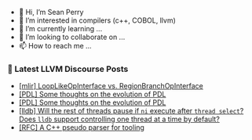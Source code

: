 - 👋 Hi, I’m Sean Perry
- 👀 I’m interested in compilers (c++, COBOL, llvm)
- 🌱 I’m currently learning ...
- 💞️ I’m looking to collaborate on ...
- 📫 How to reach me ...

<!---
s66perry/s66perry is a ✨ special ✨ repository because its `README.md` (this file) appears on your GitHub profile.
You can click the Preview link to take a look at your changes.
--->
### 📕 Latest LLVM Discourse Posts

<!-- DISCOURSE-LLVM:START -->
- [[mlir] LoopLikeOpInterface vs. RegionBranchOpInterface](https://discourse.llvm.org/t/mlir-looplikeopinterface-vs-regionbranchopinterface/60494/1)
- [[PDL] Some thoughts on the evolution of PDL](https://discourse.llvm.org/t/pdl-some-thoughts-on-the-evolution-of-pdl/60392/8)
- [[PDL] Some thoughts on the evolution of PDL](https://discourse.llvm.org/t/pdl-some-thoughts-on-the-evolution-of-pdl/60392/7)
- [[lldb] Will the rest of threads pause if `ni` execute after `thread select`? Does `lldb` support controlling one thread at a time by default?](https://discourse.llvm.org/t/lldb-will-the-rest-of-threads-pause-if-ni-execute-after-thread-select-does-lldb-support-controlling-one-thread-at-a-time-by-default/60485/2)
- [[RFC] A C++ pseudo parser for tooling](https://discourse.llvm.org/t/rfc-a-c-pseudo-parser-for-tooling/59217/37)
<!-- DISCOURSE-LLVM:END -->
